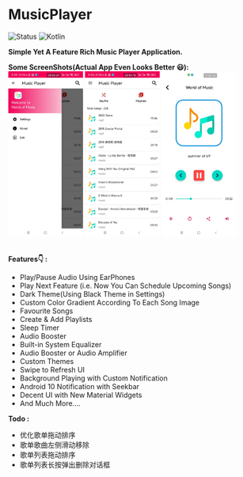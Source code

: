 # MusicPlayer
![Status](https://img.shields.io/badge/Status-Active-brightgreen)
![Kotlin](https://img.shields.io/badge/Kotlin-100%25-brightgreen)

<b>Simple Yet A Feature Rich Music Player Application.</b></br>


<b>Some ScreenShots(Actual App Even Looks Better 😃):</b></br>
<img src="https://github.com/xuhuabao/MusicPlayer/blob/master/music_player_screenshots/01.jpg" width=30% height=30%/>
<img src="https://github.com/xuhuabao/MusicPlayer/blob/master/music_player_screenshots/02.jpg" width=30% height=30%/>
<img src="https://github.com/xuhuabao/MusicPlayer/blob/master/music_player_screenshots/03.jpg" width=30% height=30%/>
<br>
<br>
  
 <b>Features👇 : </b>
<ul>
<li>Play/Pause Audio Using EarPhones
<li>Play Next Feature (i.e. Now You Can Schedule Upcoming Songs)
<li>Dark Theme(Using Black Theme in Settings)
<li>Custom Color Gradient According To Each Song Image
<li>Favourite Songs
<li>Create & Add Playlists
<li>Sleep Timer
<li>Audio Booster
<li>Built-in System Equalizer
<li>Audio Booster or Audio Amplifier
<li>Custom Themes
<li>Swipe to Refresh UI
<li>Background Playing with Custom Notification
<li>Android 10 Notification with Seekbar
<li>Decent UI with New Material Widgets
<li>And Much More....
</ul>

<b>Todo : </b>
<ul>
<li> 优化歌单拖动排序
<li> 歌单歌曲左侧滑动移除
<li> 歌单列表拖动排序
<li> 歌单列表长按弹出删除对话框
</ul>